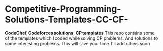 # Competitive-Programming-Solutions-Templates-CC-CF-
****CodeChef, Codeforces solutions, CP templates****
This repo contains some of the templates which I coded while solving CP problems. And solutions to some interesting problems. This will save your time. I'll add others soon
